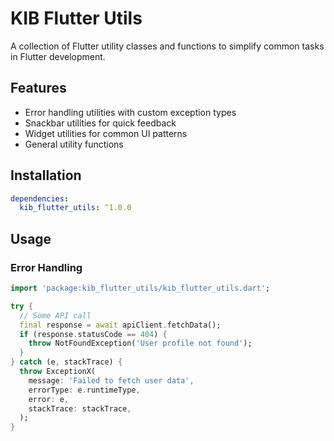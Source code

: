 # KIB Flutter Utils

A collection of Flutter utility classes and functions to simplify common tasks in Flutter development.

## Features

- Error handling utilities with custom exception types
- Snackbar utilities for quick feedback
- Widget utilities for common UI patterns
- General utility functions

## Installation

```yaml
dependencies:
  kib_flutter_utils: ^1.0.0
```

## Usage

### Error Handling

```dart
import 'package:kib_flutter_utils/kib_flutter_utils.dart';

try {
  // Some API call
  final response = await apiClient.fetchData();
  if (response.statusCode == 404) {
    throw NotFoundException('User profile not found');
  }
} catch (e, stackTrace) {
  throw ExceptionX(
    message: 'Failed to fetch user data',
    errorType: e.runtimeType,
    error: e,
    stackTrace: stackTrace,
  );
}
```


